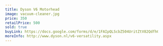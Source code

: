 ```yaml
---
title: Dyson V6 Motorhead
image: vacuum-cleaner.jpg
price: 350
retailPrice: 500
sold: true
buyLink: https://docs.google.com/forms/d/e/1FAIpQLScbZ504UritZtV82QdfhQuVMZgGHU2o9nqQIv8dhNlFesLBEw/viewform?entry.1902462749=Vacuum+Cleaner
moreInfo: http://www.dyson.nl/v6-versatility.aspx
---
```


